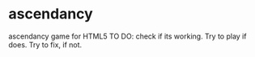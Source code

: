 # ascendancy
ascendancy game for HTML5
TO DO: check if its working. Try to play if does. Try to fix, if not.
